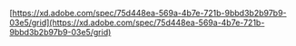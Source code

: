 [https://xd.adobe.com/spec/75d448ea-569a-4b7e-721b-9bbd3b2b97b9-03e5/grid](https://xd.adobe.com/spec/75d448ea-569a-4b7e-721b-9bbd3b2b97b9-03e5/grid)